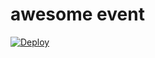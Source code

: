 # awesome event

[![Deploy](https://www.herokucdn.com/deploy/button.png)](https://heroku.com/deploy)

